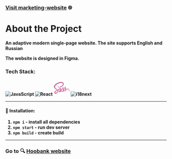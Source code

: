 

### [Visit marketing-website](https://jesyscyclist.github.io/marketing-website/) 🌐
<h1>About the Project</h1>
<p><strong>An adaptive modern single-page website. The site supports English and Russian</strong></p>
<p><strong>The website is designed in Figma.

### Tech Stack:

<img height="50" src="https://user-images.githubusercontent.com/25181517/117447155-6a868a00-af3d-11eb-9cfe-245df15c9f3f.png" alt="JavaScript" title="JavaScript" />
<img height="50" src="https://user-images.githubusercontent.com/25181517/183897015-94a058a6-b86e-4e42-a37f-bf92061753e5.png" alt="React" title="React" />
<img height="50" src="https://github.com/devicons/devicon/blob/master/icons/sass/sass-original.svg" alt="sass" title="Sass" />
<img height="50" src="https://github.com/i18next/i18next.com/blob/master/_resources/i18next_logo/alt/logo.jpg" alt="i18next" title="i18Next" />


___

#### 🧰 Installation:
1. ```npm i``` - install all dependencies
2. ```npm start``` - run dev server
3. ```npm build``` - create build

___

### Go to 🔍 [Hoobank website](https://hoobank-voxfoot.vercel.app/)
